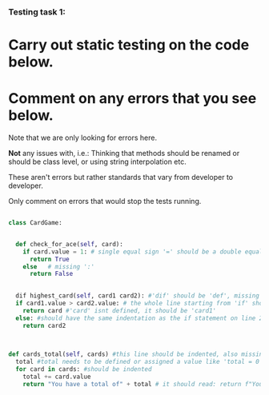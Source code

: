 ### Testing task 1:

# Carry out static testing on the code below.
# Comment on any errors that you see below.

Note that we are only looking for errors here.

**Not** any issues with, i.e.: 
Thinking that methods should be renamed or should be class level, or using string interpolation etc. 

These aren't errors but rather standards that vary from developer to developer. 

Only comment on errors that would stop the tests running.

```python

class CardGame:


  def check_for_ace(self, card):
    if card.value = 1: # single equal sign '=' should be a double equal sign '=='
      return True
    else   # missing ':'
      return False
   

  dif highest_card(self, card1 card2): #'dif' should be 'def', missing a comma ',' after 'card1'
  if card1.value > card2.value: # the whole line starting from 'if' should be indented
    return card #'card' isnt defined, it should be 'card1'
  else: #should have the same indentation as the if statement on line 28
    return card2
  


def cards_total(self, cards) #this line should be indented, also missing a colon ':' at the end
  total #total needs to be defined or assigned a value like 'total = 0'
  for card in cards: #should be indented
    total += card.value
    return "You have a total of" + total # it should read: return f"You have a total of {total}"

  
